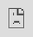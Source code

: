 ```yaml
---
layout: post
date:   2020-05-07
image: "/conflict_urbanism_sp2020/images/jerome_ave_1.jpg"
title:  "Rezoning Jerome Avenue: Examining Geographies of Displacement"
author: "Jenna Davis"
---
```

![Figure 1](/conflict_urbanism_sp2020/images/jerome_ave_1.jpg)
Source: [What Happens to Jerome Avenue After Its Rezoning?](https://citylimits.org/2016/03/10/some-suspect-east-new-york-rezoning-has-triggered-speculation/) / Nathan Kensinger for Curbed NY

In recent years, neighborhood rezonings have emerged as a flashpoint across New York City. In 2014, the de Blasio administration announced plans to rezone 15 neighborhoods across New York City in an effort to jump-start the city’s stock of affordable housing units. According to the administration, the neighborhood rezonings (many of which allowed for greater residential development capacity) would help the city reach its goal of creating 300,000 below-market-rate housing units by 2026.

In neighborhoods from Inwood to Bushwick, neighborhood residents and community activists have raised the alarm bell that rezonings induce gentrification and displacement pressures. According to opponents, rezonings often tend to raise property values, increase rents and displace low-income and minority households. Look no further than [East New York](https://citylimits.org/2016/03/10/some-suspect-east-new-york-rezoning-has-triggered-speculation/), activists reasoned, where real estate speculation, tenant harassment, and evictions accelerated at the first whisper that the NYC Department of City Planning was considering rezoning the neighborhood. Although anecdotal evidence suggests that rezonings might accelerate gentrification pressures, minimal empirical evidence in the literature has investigated what happens following a neighborhood rezoning.

This project explores one embattled rezoning in New York City–the rezoning of Jerome Avenue in the southwest Bronx. In an effort to understand how rezonings interact with gentrification pressures, this project asks: how did the three following measures of displacement activity change in the years leading up to and in the immediate aftermath of the Jerome Avenue rezoning?


1. Real estate speculation activity
2. Residential and commercial evictions
3. Affordable housing production
 
#### Background on Jerome Avenue

Jerome Avenue sits in the southwestern Bronx, running north to south through Highbridge, Mount Eden, Concourse, Mount Hope, University Heights, and Morris Heights. Historically, Jerome Avenue developed as a service district, providing parking and commercial services to the predominantly residential neighborhoods that surround the area. Existing zoning permits heavy commercial and light industrial uses along most of Jerome Avenue, and as a result, low-scale retail and industrial establishments line the corridor.

Jerome Avenue has been heavily shaped by the highways that snake throughout the Bronx. An exit to the Cross Bronx Expressway empties directly onto the avenue, providing easy access to the district. A stone’s throw away from the Cross Bronx Expressway, auto-related businesses started to cluster along the corridor. Jerome Avenue remains one of the most vibrant homes of auto-related businesses in the city to this day.


As a result, tire shops, auto-repair shops, and gas stations line much of Jerome Avenue.

![Figure 2](/conflict_urbanism_sp2020/images/jerome_ave_1.jpg)
Source: [What Happens to Jerome Avenue After Its Rezoning?](https://citylimits.org/2016/03/10/some-suspect-east-new-york-rezoning-has-triggered-speculation/) / Nathan Kensinger for Curbed NY

The Jerome Avenue corridor is also home to a rich array of family and immigrant-owned businesses. Many of these businesses cater to the predominantly Spanish-speaking communities living in the residential neighborhoods surrounding Jerome Avenue.
![Figure 3](/conflict_urbanism_sp2020/images/jerome_ave_12.jpg)
Source: [What Happens to Jerome Avenue After Its Rezoning?](https://citylimits.org/2016/03/10/some-suspect-east-new-york-rezoning-has-triggered-speculation/) / Nathan Kensinger for Curbed NY

#### Jerome Avenue Rezoning

In 2015, the NYC Department of City Planning announced the planned rezoning of Jerome Avenue, arguing that the rezoning would help protect and preserve the neighborhood’s stock of affordable housing, revitalize existing retail businesses, improve existing park and open space opportunities, and support workforce development in the neighborhood. The NYC Department of City Planning identified Jerome Avenue as an ideal site for a rezoning because the city argued that the area could support increased residential density. Second, the city argued that the area features prime transit access, being served by the 4, B, and D train lines and several highways. According to opponents, however, the rezoning served to further push affordable housing to the outer reaches of the Bronx while freeing up space for upscale development in [the rapidly gentrifying neighborhoods](https://www.citylab.com/equity/2018/08/the-bronx-dont-call-it-a-comeback/567413/) of the South Bronx.

As the Jerome Avenue rezoning moved through the city’s land use review process, the NYC Department of City Planning hosted over 40 public events with thousands of residents. This public engagement process culminated in the release of the Jerome Avenue Neighborhood Plan, which provided a framework to guide future planning and policy action in the neighborhood. With the release of the plan, the city committed to investing approximately $189 million in capital projects in the neighborhood. After surrounding community boards, the Bronx Borough President, and the City Planning Commission approved the rezoning, the City Council approved the rezoning in March 2018.

![Figure 4](/conflict_urbanism_sp2020/images/jerome_ave_13.jpg)
Source: [What Happens to Jerome Avenue After Its Rezoning?](https://citylimits.org/2016/03/10/some-suspect-east-new-york-rezoning-has-triggered-speculation/) / Nathan Kensinger for Curbed NY

Yet, the rezoning quickly emerged as a site of conflict as it moved through the city’s land use review process, following the path of other embattled rezoning plans in NYC. Opponents charged that the rezonings accelerated gentrification and displacement, pointing to rapid rent increases and real estate speculation in other NYC neighborhoods that have undergone rezonings. In particular, opponents argued that the rezoning would place strain on the auto-related businesses that have long anchored Jerome Avenue and that tend to be staffed by low-income households and immigrants.

The Bronx Coalition for a Community Vision, a coalition of residents; religious groups; and unions representing workers at auto-related businesses, emerged as one of the most vocal opponents of the rezoning. The organization advocated that 100% of new units constructed along Jerome Avenue should be below-market-rate units and called on the city to develop a more authentic public engagement process.

#### Methodology & Datasets

In order to investigate how various measures of displacement activity changed in the years surrounding the Jerome Avenue rezoning, this project leverages datasets from several sources. First, using data from the NYC Department of City Planning, I examined changes in real estate assessment values in the Jerome Avenue corridor between 2015 and 2020 to understand whether the rezoning coincided with real estate speculation pressures. Second, I leveraged a dataset from the NYC Department of Investigation to examine the landscape of residential and commercial evictions between 2018 and 2019. Last, I used data from the NYC Department of Housing Preservation & Development to examine new affordable housing units between 2018 and 2019.

#### Changes in Property Values

The map below presents changes in property values along the Jerome Avenue corridor between 2015 and 2020. During this time period, property values increased on average by 241%. This followed city and borough-level trends towards a precipitous increase in property values. Within the study area, residential property values rose at a much faster rate than commercial properties; residential property values increased by 176% compared to 44% among commercial properties.

<div class="iframe-column"><iframe src="https://api.mapbox.com/styles/v1/jennamkdavis/cka1ensxq25u51it6onmh5sdw.html?fresh=true&title=view&access_token=pk.eyJ1IjoiamVubmFta2RhdmlzIiwiYSI6Ikg0SThEUVkifQ.LXPE9kF-D1IUT2wfz_Cinw" style="position:absolute;top:0;left:0;width:100%;height:100%;" frameborder="0"></iframe></div>
![Figure 7](/conflict_urbanism_sp2020/images/jerome_ave_9.png)

Although property values were rising across the Bronx and across the city during the same time period, these findings provide some support to opponents’ claims that the Jerome Ave rezoning would raise surrounding property values. Given that the Jerome Avenue corridor historically has not experienced significant investment, these findings suggest that the rezoning might have played a part in raising surrounding property values. Moreover, these findings align with previous reports that rezonings tend to [induce real estate speculation activity](https://www.gothamgazette.com/city/6825-the-east-new-york-rezoning-one-year-later), particularly in hot real estate markets.

#### Residential and Commercial Evictions

The map below presents the landscape of commercial and residential evictions in the study area and the surrounding three zip codes in the two years following the Jerome Ave rezoning. Between 2018 and 2020, approximately 2,500 households and businesses were evicted from the area. These evictions accounted for about a third of all evictions across the Bronx.

Roughly one in five evictions in the study area were commercial evictions, reflecting the heavily commercial character of Jerome Avenue. Several of the businesses that were evicted served auto-related uses, consistent with rezoning opponents’ claims that auto-related businesses would face acute displacement pressures. 

<div class="iframe-column"><iframe src="https://api.mapbox.com/styles/v1/jennamkdavis/ck9x30c0s011x1iuiaonyev40.html?fresh=true&title=view&access_token=pk.eyJ1IjoiamVubmFta2RhdmlzIiwiYSI6Ikg0SThEUVkifQ.LXPE9kF-D1IUT2wfz_Cinw" style="position:absolute;top:0;left:0;width:100%;height:100%;" frameborder="0"></iframe></div>
![Figure 8](/conflict_urbanism_sp2020/images/jerome_ave_11.png)

Although these evictions provide a lens into the landscape of evictions following the Jerome Ave rezoning, it is worth noting that the evictions presented here likely represent a fraction of total evictions that occurred in the Jerome Avenue corridor. Tenant advocacy organizations such as JustFix.nyc and the Anti-Eviction Mapping project have [called attention](https://gothamist.com/news/interactive-map-tracks-nyc-evictions-the-landlords-who-file-for-them) to the ways in which existing public datasets often underreport evictions and have conducted careful investigative research to supplement publicly available evictions datasets.

#### Affordable Housing Production

The map below presents newly constructed affordable housing units in the years immediately following the Jerome Avenue rezoning. Between 2018 and 2019, roughly 1,400 new affordable housing units were added to the Jerome Ave corridor. The majority of the new units targeted households at the lowest end of the income spectrum, with roughly one-third of new affordable units for extremely low-income households and one-fifth of new affordable units for very low-income households. In response to advocates’ demands, several of the affordable housing projects require that the units will be permanently affordable.

<div class="iframe-column"><iframe src="https://api.mapbox.com/styles/v1/jennamkdavis/ck9bg1wyl0wih1in0fbm8mfnc.html?fresh=true&title=copy&access_token=pk.eyJ1IjoiamVubmFta2RhdmlzIiwiYSI6Ikg0SThEUVkifQ.LXPE9kF-D1IUT2wfz_Cinw" style="position:absolute;top:0;left:0;width:100%;height:100%;" frameborder="0"></iframe></div>
![Figure 9](/conflict_urbanism_sp2020/images/jerome_ave_10.png)

In some respects, the roughly 1,400 affordable housing units created make a substantial dent in the roughly 3,250 affordable units that the city planned to add to the neighborhood, many of which would be permanently affordable units. Despite these inroads, critics have charged that the newly affordable housing developments still might not be affordable enough to the neighborhoods impacted by the Jerome Ave rezoning, which have a median household income between $20 and $30K. Moreover, as others scholars have pointed out, newly constructed affordable housing units often do not benefit the very residents that are immediately displaced as a result of rezoning activity; the long lag time associated with affordable housing construction means that residents displaced in the aftermath of the rezoning might have long moved away. This raises the question not only of whether the Jerome Ave rezoning will provide *enough* new affordable housing, but also raises the question of *who* will benefit from the rezoning.

#### Conclusion

In recent years, neighborhood rezonings have emerged as a hot-button issue across New York City. Although opponents have argued that rezonings tend to usher in a wave of luxury development and accelerate gentrification and displacement pressures, minimal research has examined whether rezonings in fact accelerate gentrification pressures. Given this gap in the literature, this project sought to better understand how three measures of displacement activity change following a rezoning. While this analysis is not causal, it does suggest that property values and evictions continued following the rezoning, despite assurances from elected officials that the rezonings would not spur displacement pressures. 

With more neighborhood rezonings in the pipeline in NYC, future research should examine both the short- and long-term impacts of de Blasio’s rezoning strategy with an eye towards better understanding how rezonings interact with gentrification pressures.


#### References

Rebecca Bellan, “The Bronx: Don’t Call It a Comeback,” City Lab, August 14, 2018, https://www.citylab.com/equity/2018/08/the-bronx-dont-call-it-a-comeback/567413/.

Elizabeth Kim, “Interactive Map Tracks NYC Evictions & The Landlords Who File for Them,” Gothamist, May 7, 2019, https://gothamist.com/news/interactive-map-tracks-nyc-evictions-the-landlords-who-file-for-them.

“Jerome Ave Neighborhood Plan,” NYC Department of City Planning, March 2019, https://www1.nyc.gov/assets/planning/download/pdf/plans-studies/jerome-ave/jerome-avenue-progress-to-date.pdf

Samar Khurshid, “The East New York Rezoning, One Year Later,” Gotham Gazette, March 23, 2017, https://www.gothamgazette.com/city/6825-the-east-new-york-rezoning-one-year-later.


Matthew Rothstein, “Central Bronx Rezoning To Build Affordable Housing On Car-Repair-Heavy Strip Moves Ahead,” Bisnow, February 15, 2018, https://www.bisnow.com/new-york/news/neighborhood/central-bronx-rezoning-affordable-housing-auto-shops-jerome-ave-85072.

Abigail Savitch-Lew, “Some Suspect East New York Rezoning Has Triggered Speculation,” City Limits, March 10, 2016, https://citylimits.org/2016/03/10/some-suspect-east-new-york-rezoning-has-triggered-speculation/.

Tanay Warerkar, “Bronx’s Jerome Avenue Rezoning Moves Forward, But Not Without Issues,” Curbed NY, October 25, 2017, https://ny.curbed.com/2017/10/25/16543086/bronx-jerome-avenue-rezoning-community-board.